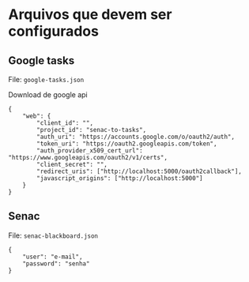# Arquivos que devem ser configurados

## Google tasks

File: `google-tasks.json`

Download de google api
```
{
	"web": {
		"client_id": "",
		"project_id": "senac-to-tasks",
		"auth_uri": "https://accounts.google.com/o/oauth2/auth",
		"token_uri": "https://oauth2.googleapis.com/token",
		"auth_provider_x509_cert_url": "https://www.googleapis.com/oauth2/v1/certs",
		"client_secret": "",
		"redirect_uris": ["http://localhost:5000/oauth2callback"],
		"javascript_origins": ["http://localhost:5000"]
	}
}
```


## Senac

File: `senac-blackboard.json`

```
{
    "user": "e-mail",
    "password": "senha"
}
```
